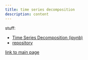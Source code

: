 ```yaml
---
title: time series decomposition
description: content
---
```


stuff:
- [Time Series Decomposition (ipynb)](TimeSeries.ipynb)
- [repository](https://github.com/moses-alexander/sat-solver-rec-backtracking)

[link to main page](/index.md)
